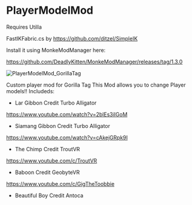 # PlayerModelMod
Requires Utilla

FastIKFabric.cs by https://github.com/ditzel/SimpleIK

Install it using MonkeModManager here:

https://github.com/DeadlyKitten/MonkeModManager/releases/tag/1.3.0

![PlayerModelMod_GorillaTag](https://user-images.githubusercontent.com/65086429/169942239-7da8eb2f-0778-4b7c-a218-f81a72f307e8.png ) 

Custom player mod for Gorilla Tag
This Mod allows you to change Player models!!
Includeds:
- Lar Gibbon Credit Turbo Alligator

https://www.youtube.com/watch?v=2blEs3iIGoM


- Siamang Gibbon Credit Turbo Alligator

https://www.youtube.com/watch?v=cAkejGRpk9I


- The Chimp Credit TroutVR

https://www.youtube.com/c/TroutVR


- Baboon Credit GeobyteVR

https://www.youtube.com/c/GigTheToobbie


- Beautiful Boy Credit Antoca


